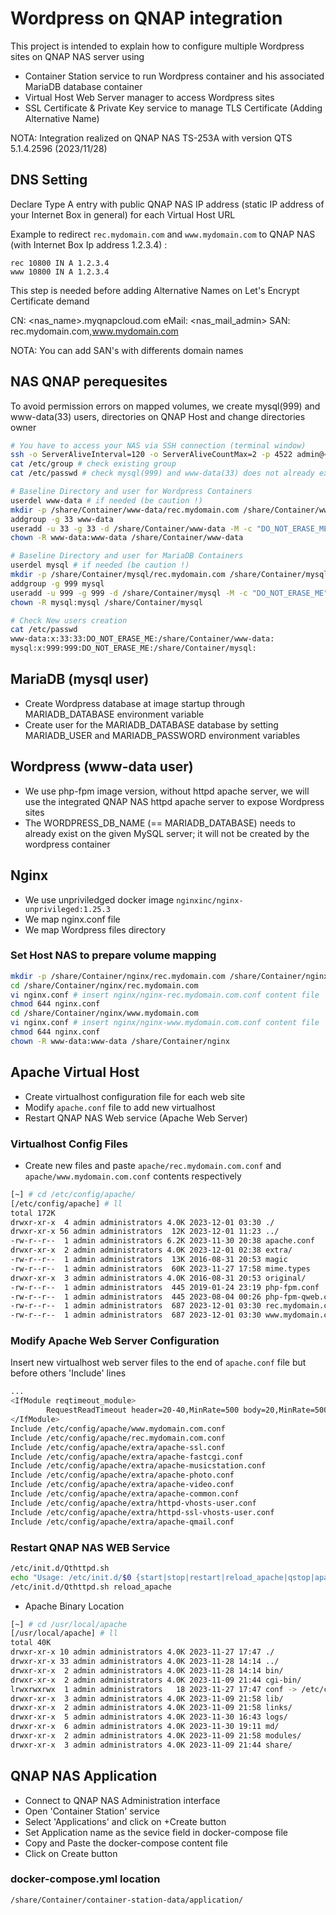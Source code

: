 # Wordpress on QNAP integration

This project is intended to explain how to configure multiple Wordpress sites on QNAP NAS server using

* Container Station service to run Wordpress container and his associated MariaDB database container
* Virtual Host Web Server manager to access Wordpress sites
* SSL Certificate & Private Key service to manage TLS Certificate (Adding Alternative Name)

NOTA: Integration realized on QNAP NAS TS-253A with version QTS 5.1.4.2596 (2023/11/28)

## DNS Setting

Declare Type A entry with public QNAP NAS IP address (static IP address of your Internet Box in general) for each Virtual Host URL

Example to redirect `rec.mydomain.com` and `www.mydomain.com` to QNAP NAS (with Internet Box Ip address 1.2.3.4) :

```text
rec 10800 IN A 1.2.3.4
www 10800 IN A 1.2.3.4
```

This step is needed before adding Alternative Names on Let's Encrypt Certificate demand

CN: <nas_name>.myqnapcloud.com
eMail: <nas_mail_admin>
SAN: rec.mydomain.com,www.mydomain.com

NOTA: You can add SAN's with differents domain names

## NAS QNAP perequesites

To avoid permission errors on mapped volumes, we create mysql(999) and www-data(33) users, directories on QNAP Host and change directories owner

```bash
# You have to access your NAS via SSH connection (terminal window)
ssh -o ServerAliveInterval=120 -o ServerAliveCountMax=2 -p 4522 admin@<nas_name>.myqnapcloud.com
cat /etc/group # check existing group
cat /etc/passwd # check mysql(999) and www-data(33) does not already exist

# Baseline Directory and user for Wordpress Containers
userdel www-data # if needed (be caution !)
mkdir -p /share/Container/www-data/rec.mydomain.com /share/Container/www-data/www.mydomain.com
addgroup -g 33 www-data
useradd -u 33 -g 33 -d /share/Container/www-data -M -c "DO_NOT_ERASE_ME" www-data
chown -R www-data:www-data /share/Container/www-data

# Baseline Directory and user for MariaDB Containers
userdel mysql # if needed (be caution !)
mkdir -p /share/Container/mysql/rec.mydomain.com /share/Container/mysql/www.mydomain.com
addgroup -g 999 mysql
useradd -u 999 -g 999 -d /share/Container/mysql -M -c "DO_NOT_ERASE_ME" mysql
chown -R mysql:mysql /share/Container/mysql

# Check New users creation
cat /etc/passwd
www-data:x:33:33:DO_NOT_ERASE_ME:/share/Container/www-data:
mysql:x:999:999:DO_NOT_ERASE_ME:/share/Container/mysql:
```

## MariaDB (mysql user)

* Create Wordpress database at image startup through MARIADB_DATABASE environment variable
* Create user for the MARIADB_DATABASE database by setting MARIADB_USER and MARIADB_PASSWORD environment variables

## Wordpress (www-data user)

* We use php-fpm image version, without httpd apache server, we will use the integrated QNAP NAS httpd apache server to expose Wordpress sites
* The WORDPRESS_DB_NAME (== MARIADB_DATABASE) needs to already exist on the given MySQL server; it will not be created by the wordpress container

## Nginx

* We use unpriviledged docker image `nginxinc/nginx-unprivileged:1.25.3`
* We map nginx.conf file
* We map Wordpress files directory

### Set Host NAS to prepare volume mapping

```bash
mkdir -p /share/Container/nginx/rec.mydomain.com /share/Container/nginx/www.mydomain.com
cd /share/Container/nginx/rec.mydomain.com
vi nginx.conf # insert nginx/nginx-rec.mydomain.com.conf content file
chmod 644 nginx.conf
cd /share/Container/nginx/www.mydomain.com
vi nginx.conf # insert nginx/nginx-www.mydomain.com.conf content file
chmod 644 nginx.conf
chown -R www-data:www-data /share/Container/nginx
```

## Apache Virtual Host

* Create virtualhost configuration file for each web site
* Modify `apache.conf` file to add new virtualhost
* Restart QNAP NAS Web service (Apache Web Server)

### Virtualhost Config Files

* Create new files and paste `apache/rec.mydomain.com.conf` and `apache/www.mydomain.com.conf` contents respectively

```bash
[~] # cd /etc/config/apache/
[/etc/config/apache] # ll
total 172K
drwxr-xr-x  4 admin administrators 4.0K 2023-12-01 03:30 ./
drwxr-xr-x 56 admin administrators  12K 2023-12-01 11:23 ../
-rw-r--r--  1 admin administrators 6.2K 2023-11-30 20:38 apache.conf
drwxr-xr-x  2 admin administrators 4.0K 2023-12-01 02:38 extra/
-rw-r--r--  1 admin administrators  13K 2016-08-31 20:53 magic
-rw-r--r--  1 admin administrators  60K 2023-11-27 17:58 mime.types
drwxr-xr-x  3 admin administrators 4.0K 2016-08-31 20:53 original/
-rw-r--r--  1 admin administrators  445 2019-01-24 23:19 php-fpm.conf
-rw-r--r--  1 admin administrators  445 2023-08-04 00:26 php-fpm-qweb.conf
-rw-r--r--  1 admin administrators  687 2023-12-01 03:30 rec.mydomain.com.conf
-rw-r--r--  1 admin administrators  687 2023-12-01 03:30 www.mydomain.com.conf
```

### Modify Apache Web Server Configuration

Insert new virtualhost web server files to the end of `apache.conf` file but before others 'Include' lines

```bash
...
<IfModule reqtimeout_module>
        RequestReadTimeout header=20-40,MinRate=500 body=20,MinRate=500
</IfModule>
Include /etc/config/apache/www.mydomain.com.conf
Include /etc/config/apache/rec.mydomain.com.conf
Include /etc/config/apache/extra/apache-ssl.conf
Include /etc/config/apache/extra/apache-fastcgi.conf
Include /etc/config/apache/extra/apache-musicstation.conf
Include /etc/config/apache/extra/apache-photo.conf
Include /etc/config/apache/extra/apache-video.conf
Include /etc/config/apache/extra/apache-common.conf
Include /etc/config/apache/extra/httpd-vhosts-user.conf
Include /etc/config/apache/extra/httpd-ssl-vhosts-user.conf
Include /etc/config/apache/extra/apache-qmail.conf
```

### Restart QNAP NAS WEB Service

```bash
/etc/init.d/Qthttpd.sh
echo "Usage: /etc/init.d/$0 {start|stop|restart|reload_apache|qstop|apache_stop|apache_start}"
/etc/init.d/Qthttpd.sh reload_apache
```

* Apache Binary Location

```bash
[~] # cd /usr/local/apache
[/usr/local/apache] # ll
total 40K
drwxr-xr-x 10 admin administrators 4.0K 2023-11-27 17:47 ./
drwxr-xr-x 33 admin administrators 4.0K 2023-11-28 14:14 ../
drwxr-xr-x  2 admin administrators 4.0K 2023-11-28 14:14 bin/
drwxr-xr-x  2 admin administrators 4.0K 2023-11-09 21:44 cgi-bin/
lrwxrwxrwx  1 admin administrators   18 2023-11-27 17:47 conf -> /etc/config/apache/
drwxr-xr-x  3 admin administrators 4.0K 2023-11-09 21:58 lib/
drwxr-xr-x  2 admin administrators 4.0K 2023-11-09 21:58 links/
drwxr-xr-x  5 admin administrators 4.0K 2023-11-30 16:43 logs/
drwxr-xr-x  6 admin administrators 4.0K 2023-11-30 19:11 md/
drwxr-xr-x  2 admin administrators 4.0K 2023-11-09 21:58 modules/
drwxr-xr-x  3 admin administrators 4.0K 2023-11-09 21:44 share/
```

## QNAP NAS Application

* Connect to QNAP NAS Administration interface
* Open 'Container Station' service
* Select 'Applications' and click on +Create button
* Set Application name as the sevice field in docker-compose file
* Copy and Paste the docker-compose content file
* Click on Create button

### docker-compose.yml location

```bash
/share/Container/container-station-data/application/
```
